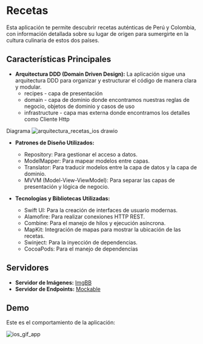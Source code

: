 # Recetas

Esta aplicación te permite descubrir recetas auténticas de Perú y Colombia, con información detallada sobre su lugar de origen para sumergirte en la cultura culinaria de estos dos países.

## Características Principales

- **Arquitectura DDD (Domain Driven Design):** La aplicación sigue una arquitectura DDD para organizar y estructurar el código de manera clara y modular.
  * recipes - capa de presentación
  * domain - capa de dominio donde encontramos nuestras reglas de negocio, objetos de dominio y casos de uso
  * infrastructure - capa mas externa donde encontramos los detalles como Cliente Http

Diagrama
![arquitectura_recetas_ios drawio](https://github.com/0MoNa15/recetasIOS/assets/21272764/ac27a420-cd10-454a-afea-12ee0538dbac)


- **Patrones de Diseño Utilizados:**
  - Repository: Para gestionar el acceso a datos.
  - ModelMapper: Para mapear modelos entre capas.
  - Translator: Para traducir modelos entre la capa de datos y la capa de dominio.
  - MVVM (Model-View-ViewModel): Para separar las capas de presentación y lógica de negocio.

- **Tecnologías y Bibliotecas Utilizadas:**
  - Swift UI: Para la creación de interfaces de usuario modernas.
  - Alamofire: Para realizar conexiones HTTP REST.
  - Combine: Para el manejo de hilos y ejecución asíncrona.
  - MapKit: Integración de mapas para mostrar la ubicación de las recetas.
  - Swinject: Para la inyección de dependencias.
  - CocoaPods: Para el manejo de dependencias

## Servidores
- **Servidor de Imágenes:** [ImgBB](https://mona15.imgbb.com/)
- **Servidor de Endpoints:** [Mockable](https://www.mockable.io/)

## Demo
Este es el comportamiento de la aplicación:

![ios_gif_app](https://github.com/0MoNa15/recetasIOS/assets/21272764/aa7e3ff6-824d-41bb-990f-8b8d4cbc3afe)
